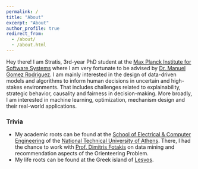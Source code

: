 ```yaml
---
permalink: /
title: "About"
excerpt: "About"
author_profile: true
redirect_from: 
  - /about/
  - /about.html
---
```


Hey there! I am Stratis, 3rd-year PhD student at the [Max Planck Institute for Software Systems](https://www.mpi-sws.org/) where I am very fortunate to be advised by [Dr. Manuel Gomez Rodriguez](https://people.mpi-sws.org/~manuelgr/index.html). I am mainly interested in the design of data-driven models and algorithms to inform human decisions in uncertain and high-stakes environments. That includes challenges related to explainability, strategic behavior, causality and fairness in decision-making. More broadly, I am interested in machine learning, optimization, mechanism design and their real-world applications.

### Trivia
* My academic roots can be found at the [School of Electrical & Computer Engineering](https://www.ece.ntua.gr/en) of the [National Technical University of Athens](https://www.ntua.gr/en/). There, I had the chance to work with [Prof. Dimitris Fotakis](https://www.softlab.ntua.gr/~fotakis/) on data mining and recommendation aspects of the Orienteering Problem.
* My life roots can be found at the Greek island of [Lesvos](https://www.lesvos.com/index.html).
